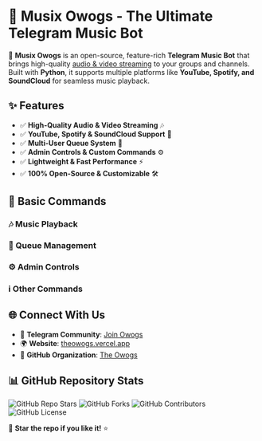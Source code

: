 <h1>🎵 Musix Owogs - The Ultimate Telegram Music Bot</h1>

<p>🚀 <strong>Musix Owogs</strong> is an open-source, feature-rich <strong>Telegram Music Bot</strong> that brings high-quality 
<a href="https://telegram.org">audio & video streaming</a> to your groups and channels. Built with <strong>Python</strong>, 
it supports multiple platforms like <strong>YouTube, Spotify, and SoundCloud</strong> for seamless music playback.</p>

<h2>✨ Features</h2>
<ul>
  <li>✅ <strong>High-Quality Audio & Video Streaming</strong> 🎶</li>
  <li>✅ <strong>YouTube, Spotify & SoundCloud Support</strong> 🔗</li>
  <li>✅ <strong>Multi-User Queue System</strong> 📜</li>
  <li>✅ <strong>Admin Controls & Custom Commands</strong> ⚙️</li>
  <li>✅ <strong>Lightweight & Fast Performance</strong> ⚡</li>
  <li>✅ <strong>100% Open-Source & Customizable</strong> 🛠️</li>
</ul>

<h2>📜 Basic Commands</h2>

<h3>🎶 Music Playback</h3>
<!-- <ul>
  <li><code>/play [song name/link]</code> – Play a song</li>
  <li><code>/pause</code> – Pause the music</li>
  <li><code>/resume</code> – Resume playback</li>
  <li><code>/skip</code> – Skip the current track</li>
  <li><code>/stop</code> – Stop playing and clear the queue</li>
</ul> -->

<h3>📜 Queue Management</h3>
<!-- <ul>
  <li><code>/queue</code> – Show the current playlist</li>
  <li><code>/loop [on/off]</code> – Loop the current song</li>
  <li><code>/shuffle</code> – Shuffle the playlist</li>
</ul> -->

<h3>⚙️ Admin Controls</h3>
<!-- <ul>
  <li><code>/seek [seconds]</code> – Skip forward/backward in a track</li>
  <li><code>/volume [1-100]</code> – Adjust playback volume</li>
  <li><code>/clearqueue</code> – Clear the queue</li>
</ul> -->

<h3>ℹ️ Other Commands</h3>
<!-- <ul>
  <li><code>/ping</code> – Check bot response time</li>
  <li><code>/stats</code> – View bot usage stats</li>
  <li><code>/help</code> – Show the help menu</li>
</ul> -->

<h2>🌐 Connect With Us</h2>
<ul>
  <li>📢 <strong>Telegram Community</strong>: <a href="https://t.me/theowogs">Join Owogs</a></li>
  <li>🌍 <strong>Website</strong>: <a href="https://theowogs.vercel.app">theowogs.vercel.app</a></li>
  <li>📂 <strong>GitHub Organization</strong>: <a href="https://github.com/TheOwogs">The Owogs</a></li>
</ul>

<h2>📊 GitHub Repository Stats</h2>
<p>
  <img src="https://img.shields.io/github/stars/The-Owogs/owogs-musix-telegram-bot?style=social" alt="GitHub Repo Stars">
  <img src="https://img.shields.io/github/forks/The-Owogs/owogs-musix-telegram-bot" alt="GitHub Forks">
  <img src="https://img.shields.io/github/contributors/The-Owogs/owogs-musix-telegram-bot" alt="GitHub Contributors">
  <img src="https://img.shields.io/github/license/The-Owogs/owogs-musix-telegram-bot" alt="GitHub License">
</p>

<p>💖 <strong>Star the repo if you like it!</strong> ⭐</p>

